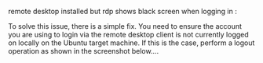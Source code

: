 remote desktop installed but rdp shows black screen when logging in :

To solve this issue, there is a simple fix.  You need to ensure the account you are using to login via the remote 
desktop client is not currently logged on locally on the Ubuntu target machine. 
If this is the case, perform a logout operation as shown in the screenshot below….

